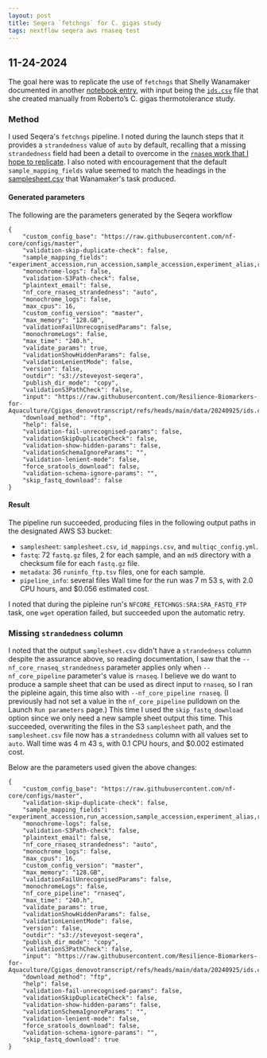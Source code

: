 ```yaml
---
layout: post
title: Seqera `fetchngs` for C. gigas study
tags: nextflow seqera aws rnaseq test
---
```


## 11-24-2024

The goal here was to replicate the use of `fetchngs` that Shelly Wanamaker documented in another [notebook entry](https://resilience-biomarkers-for-aquaculture.github.io/a-fetchNGSKlone/), with input being the [`ids.csv`](https://raw.githubusercontent.com/Resilience-Biomarkers-for-Aquaculture/Cgigas_denovotranscript/refs/heads/main/data/20240925/ids.csv) file that she created manually from Roberto’s C. gigas thermotolerance study.

### Method
I used Seqera's `fetchngs` pipeline. I noted during the launch steps that it provides a `strandedness` value of `auto` by default, recalling that a missing `strandedness` field had been a detail to overcome in the [`rnaseq` work that I hope to replicate](https://resilience-biomarkers-for-aquaculture.github.io/ES-RNAseq_with_reference_dataset1/). I also noted with encouragement that the default `sample_mapping_fields` value seemed to match the headings in the [samplesheet.csv](https://github.com/Resilience-Biomarkers-for-Aquaculture/Cgigas_denovotranscript/blob/main/analyses/20240925/samplesheet.csv) that Wanamaker's task produced.

#### Generated parameters
The following are the parameters generated by the Seqera workflow
```
{
    "custom_config_base": "https://raw.githubusercontent.com/nf-core/configs/master",
    "validation-skip-duplicate-check": false,
    "sample_mapping_fields": "experiment_accession,run_accession,sample_accession,experiment_alias,run_alias,sample_alias,experiment_title,sample_title,sample_description",
    "monochrome-logs": false,
    "validation-S3Path-check": false,
    "plaintext_email": false,
    "nf_core_rnaseq_strandedness": "auto",
    "monochrome_logs": false,
    "max_cpus": 16,
    "custom_config_version": "master",
    "max_memory": "128.GB",
    "validationFailUnrecognisedParams": false,
    "monochromeLogs": false,
    "max_time": "240.h",
    "validate_params": true,
    "validationShowHiddenParams": false,
    "validationLenientMode": false,
    "version": false,
    "outdir": "s3://steveyost-seqera",
    "publish_dir_mode": "copy",
    "validationS3PathCheck": false,
    "input": "https://raw.githubusercontent.com/Resilience-Biomarkers-for-Aquaculture/Cgigas_denovotranscript/refs/heads/main/data/20240925/ids.csv",
    "download_method": "ftp",
    "help": false,
    "validation-fail-unrecognised-params": false,
    "validationSkipDuplicateCheck": false,
    "validation-show-hidden-params": false,
    "validationSchemaIgnoreParams": "",
    "validation-lenient-mode": false,
    "force_sratools_download": false,
    "validation-schema-ignore-params": "",
    "skip_fastq_download": false
}
```

#### Result
The pipeline run succeeded, producing files in the following output paths in the designated AWS S3 bucket:
- `samplesheet`: `samplesheet.csv`, `id_mappings.csv`, and `multiqc_config.yml`.
- `fastq`: 72 `fastq.gz` files, 2 for each sample, and an `md5` directory with a checksum file for each `fastq.gz` file.
- `metadata`: 36 `runinfo_ftp.tsv` files, one for each sample.
- `pipeline_info`: several files
Wall time for the run was 7 m 53 s, with 2.0 CPU hours, and $0.056 estimated cost.

I noted that during the pipleine run's `NFCORE_FETCHNGS:SRA:SRA_FASTQ_FTP` task, one `wget` operation failed, but succeeded upon the automatic retry.

### Missing `strandedness` column
I noted that the output `samplesheet.csv` didn't have a `strandedness` column despite the assurance above, so reading documentation, I saw that the `--nf_core_rnaseq_strandedness` parameter applies only when `--nf_core_pipeline` parameter's value is `rnaseq`. I believe we do want to produce a sample sheet that can be used as direct input to `rnaseq`, so I ran the pipleine again, this time also with `--nf_core_pipeline rnaseq`. (I previously had not set a value in the `nf_core_pipeline` pulldown on the Launch `Run parameters` page.) This time I used the `skip_fastq_download` option since we only need a new sample sheet output this time. This succeeded, overwriting the files in the S3 `samplesheet` path, and the `samplesheet.csv` file now has a `strandedness` column with all values set to `auto`. Wall time was 4 m 43 s, with 0.1 CPU hours, and $0.002 estimated cost.

Below are the parameters used given the above changes:
```
{
    "custom_config_base": "https://raw.githubusercontent.com/nf-core/configs/master",
    "validation-skip-duplicate-check": false,
    "sample_mapping_fields": "experiment_accession,run_accession,sample_accession,experiment_alias,run_alias,sample_alias,experiment_title,sample_title,sample_description",
    "monochrome-logs": false,
    "validation-S3Path-check": false,
    "plaintext_email": false,
    "nf_core_rnaseq_strandedness": "auto",
    "monochrome_logs": false,
    "max_cpus": 16,
    "custom_config_version": "master",
    "max_memory": "128.GB",
    "validationFailUnrecognisedParams": false,
    "monochromeLogs": false,
    "nf_core_pipeline": "rnaseq",
    "max_time": "240.h",
    "validate_params": true,
    "validationShowHiddenParams": false,
    "validationLenientMode": false,
    "version": false,
    "outdir": "s3://steveyost-seqera",
    "publish_dir_mode": "copy",
    "validationS3PathCheck": false,
    "input": "https://raw.githubusercontent.com/Resilience-Biomarkers-for-Aquaculture/Cgigas_denovotranscript/refs/heads/main/data/20240925/ids.csv",
    "download_method": "ftp",
    "help": false,
    "validation-fail-unrecognised-params": false,
    "validationSkipDuplicateCheck": false,
    "validation-show-hidden-params": false,
    "validationSchemaIgnoreParams": "",
    "validation-lenient-mode": false,
    "force_sratools_download": false,
    "validation-schema-ignore-params": "",
    "skip_fastq_download": true
}
```

